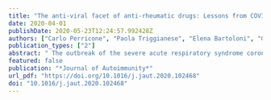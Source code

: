 ```yaml
---
title: "The anti-viral facet of anti-rheumatic drugs: Lessons from COVID-19"
date: 2020-04-01
publishDate: 2020-05-23T12:24:57.992428Z
authors: ["Carlo Perricone", "Paola Triggianese", "Elena Bartoloni", "Giacomo Cafaro", "Angelo F. Bonifacio", "Roberto Bursi", "Roberto Perricone", "Roberto Gerli"]
publication_types: ["2"]
abstract: " The outbreak of the severe acute respiratory syndrome coronavirus 2 (SARS-CoV-2) infection has posed the world at a pandemic risk. Coronavirus-19 disease (COVID-19) is an infectious disease caused by SARS-CoV-2, which causes pneumonia, requires intensive care unit hospitalization in about 10% of cases and can lead to a fatal outcome. Several efforts are currently made to find a treatment for COVID-19 patients. So far, several anti-viral and immunosuppressive or immunomodulating drugs have demonstrated some efficacy on COVID-19 both textitin vitro and in animal models as well as in cases series. In COVID-19 patients a pro-inflammatory status with high levels of interleukin (IL)-1B, IL-1 receptor (R)A and tumor necrosis factor (TNF)-α has been demonstrated. Moreover, high levels of IL-6 and TNF-α have been observed in patients requiring intensive-care-unit hospitalization. This provided rationale for the use of anti-rheumatic drugs as potential treatments for this severe viral infection. Other agents, such as hydroxychloroquine and chloroquine might have a direct anti-viral effect. The anti-viral aspect of immunosuppressants towards a variety of viruses has been known since long time and it is herein discussed in the view of searching for a potential treatment for SARS-CoV-2 infection. "
featured: false
publication: "*Journal of Autoimmunity*"
url_pdf: "https://doi.org/10.1016/j.jaut.2020.102468"
doi: "10.1016/j.jaut.2020.102468"
---
```


